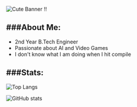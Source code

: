 ![Cute Banner !!](https://user-images.githubusercontent.com/92100787/220425731-df420f75-786c-40f7-96f9-e6ed7f805e4d.jpeg)

###About Me:
--------------
* 2nd Year B.Tech Engineer
* Passionate about AI and Video Games
* I don't know what I am doing when I hit compile

###Stats:
-------
![Top Langs](https://github-readme-stats.vercel.app/api/top-langs/?username=ShubhangiXD&theme=synthwave)

![GitHub stats](https://github-readme-stats.vercel.app/api?username=ShubhangiXD&show_icons=true&theme=synthwave)
<!--
**ShubhangiXD/ShubhangiXD** is a ✨ _special_ ✨ repository because its `README.md` (this file) appears on your GitHub profile.

Here are some ideas to get you started:

- 🔭 I’m currently working on ...
- 🌱 I’m currently learning ...
- 👯 I’m looking to collaborate on ...
- 🤔 I’m looking for help with ...
- 💬 Ask me about ...
- 📫 How to reach me: ...
- 😄 Pronouns: ...
- ⚡ Fun fact: ...
-->
